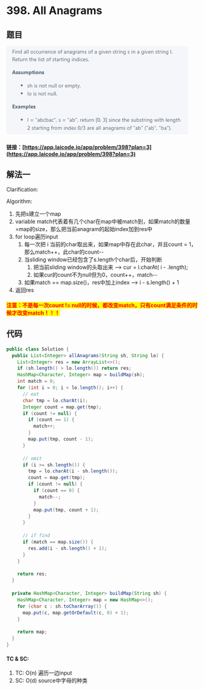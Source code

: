 # 398. All Anagrams

## 题目

![](<.gitbook/assets/image (122).png>)

#### 链接：[https://app.laicode.io/app/problem/398?plan=3](https://app.laicode.io/app/problem/398?plan=3)

## 解法一

Clarification:&#x20;

Algorithm:&#x20;

1. 先把s建立一个map
2. variable match代表着有几个char在map中被match到，如果match的数量=map的size，那么把当前anagram的起始index加到res中
3. for loop遍历input
   1. 每一次把 i 当前的char取出来，如果map中存在此char，并且count = 1，那么match++，此char的count--
   2. 当sliding window已经包含了s.length个char后，开始判断
      1. 把当前sliding window的头取出来 --> cur = l.charAt( i - .length);
      2. 如果cur的count不为null但为0，count++，match--
   3. 如果match == map.size()，res中加上index --> i - s.length() + 1
4. 返回res

#### <mark style="color:red;">注意：不是每一次count != null的时候，都改变match，只有count满足条件的时候才改变match！！！</mark>

## 代码

```java
public class Solution {
  public List<Integer> allAnagrams(String sh, String lo) {
    List<Integer> res = new ArrayList<>();
    if (sh.length() > lo.length()) return res;
    HashMap<Character, Integer> map = buildMap(sh);
    int match = 0;
    for (int i = 0; i < lo.length(); i++) {
      // eat
      char tmp = lo.charAt(i);
      Integer count = map.get(tmp);
      if (count != null) {
        if (count == 1) {
          match++;
        }
        map.put(tmp, count - 1);
      }

      // omit
      if (i >= sh.length()) {
        tmp = lo.charAt(i - sh.length());
        count = map.get(tmp);
        if (count != null) {
          if (count == 0) {
            match--;
          }
          map.put(tmp, count + 1);
        }
      }

      // if find
      if (match == map.size()) {
        res.add(i - sh.length() + 1);
      }
    } 

    return res;
  }

  private HashMap<Character, Integer> buildMap(String sh) {
    HashMap<Character, Integer> map = new HashMap<>();
    for (char c : sh.toCharArray()) {
      map.put(c, map.getOrDefault(c, 0) + 1);
    }

    return map;
  }
}
```

#### TC & SC:&#x20;

1. TC: O(n) 遍历一边input
2. SC: O(d) source中字母的种类

